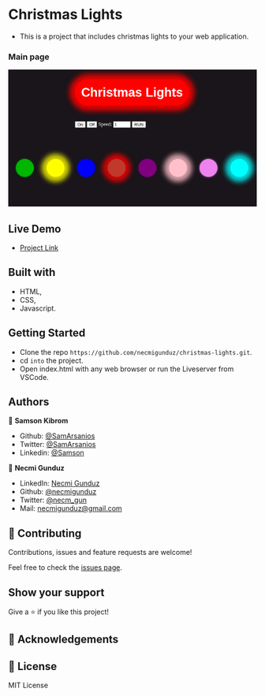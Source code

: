 # Christmas Lights

- This is a project that includes christmas lights to your web application.

### Main page

![Photo](https://github.com/necmigunduz/christmas-lights/blob/lights-branch/assets/screenshot.png)

## Live Demo

- [Project Link](https://venerable-torte-991c0b.netlify.app/)

## Built with

- HTML,
- CSS,
- Javascript.

## Getting Started

- Clone the repo `https://github.com/necmigunduz/christmas-lights.git`.
- cd `into` the project.
- Open index.html with any web browser or run the Liveserver from VSCode.

## Authors

👤 **Samson Kibrom**

- Github: [@SamArsanios](https://github.com/SamArsanios)
- Twitter: [@SamArsanios](https://twitter.com/SamArsanios)
- Linkedin: [@Samson](https://www.linkedin.com/in/samson-kibrom)

👤 **Necmi Gunduz**

- LinkedIn: [Necmi Gunduz](https://www.linkedin.com/in/necmigunduz/)
- Github: [@necmigunduz](https://github.com/necmigunduz/)
- Twitter: [@necm_gun](https://twitter.com/necm_gun)
- Mail: [necmigunduz@gmail.com](necmigunduz@gmail.com)

## 🤝 Contributing

Contributions, issues and feature requests are welcome!

Feel free to check the [issues page](issues/).

## Show your support

Give a ⭐️ if you like this project!

## 👏 Acknowledgements


## 📝 License

MIT License
